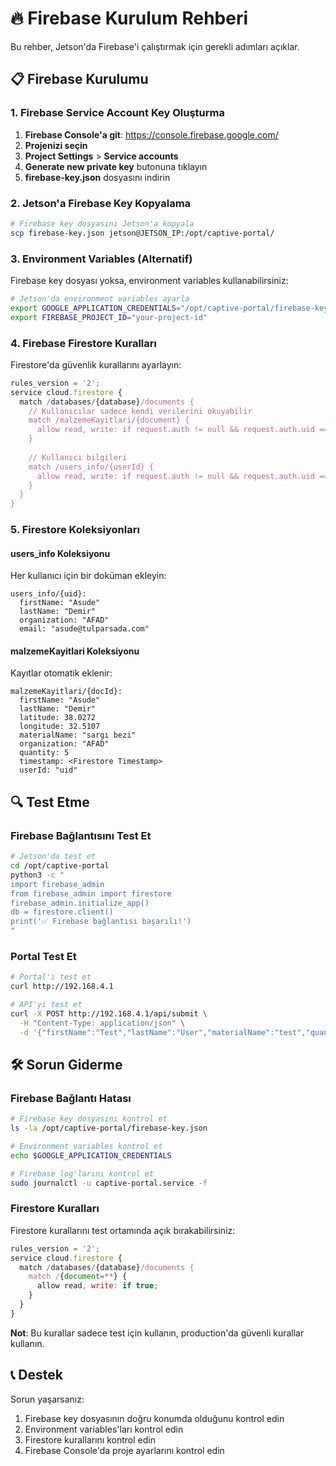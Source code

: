 # 🔥 Firebase Kurulum Rehberi

Bu rehber, Jetson'da Firebase'i çalıştırmak için gerekli adımları açıklar.

## 📋 Firebase Kurulumu

### 1. Firebase Service Account Key Oluşturma

1. **Firebase Console'a git**: https://console.firebase.google.com/
2. **Projenizi seçin**
3. **Project Settings** > **Service accounts**
4. **Generate new private key** butonuna tıklayın
5. **firebase-key.json** dosyasını indirin

### 2. Jetson'a Firebase Key Kopyalama

```bash
# Firebase key dosyasını Jetson'a kopyala
scp firebase-key.json jetson@JETSON_IP:/opt/captive-portal/
```

### 3. Environment Variables (Alternatif)

Firebase key dosyası yoksa, environment variables kullanabilirsiniz:

```bash
# Jetson'da environment variables ayarla
export GOOGLE_APPLICATION_CREDENTIALS="/opt/captive-portal/firebase-key.json"
export FIREBASE_PROJECT_ID="your-project-id"
```

### 4. Firebase Firestore Kuralları

Firestore'da güvenlik kurallarını ayarlayın:

```javascript
rules_version = '2';
service cloud.firestore {
  match /databases/{database}/documents {
    // Kullanıcılar sadece kendi verilerini okuyabilir
    match /malzemeKayitlari/{document} {
      allow read, write: if request.auth != null && request.auth.uid == resource.data.userId;
    }
    
    // Kullanıcı bilgileri
    match /users_info/{userId} {
      allow read, write: if request.auth != null && request.auth.uid == userId;
    }
  }
}
```

### 5. Firestore Koleksiyonları

#### users_info Koleksiyonu
Her kullanıcı için bir doküman ekleyin:
```
users_info/{uid}:
  firstName: "Asude"
  lastName: "Demir"
  organization: "AFAD"
  email: "asude@tulparsada.com"
```

#### malzemeKayitlari Koleksiyonu
Kayıtlar otomatik eklenir:
```
malzemeKayitlari/{docId}:
  firstName: "Asude"
  lastName: "Demir"
  latitude: 38.0272
  longitude: 32.5107
  materialName: "sargı bezi"
  organization: "AFAD"
  quantity: 5
  timestamp: <Firestore Timestamp>
  userId: "uid"
```

## 🔍 Test Etme

### Firebase Bağlantısını Test Et

```bash
# Jetson'da test et
cd /opt/captive-portal
python3 -c "
import firebase_admin
from firebase_admin import firestore
firebase_admin.initialize_app()
db = firestore.client()
print('✅ Firebase bağlantısı başarılı!')
"
```

### Portal Test Et

```bash
# Portal'ı test et
curl http://192.168.4.1

# API'yi test et
curl -X POST http://192.168.4.1/api/submit \
  -H "Content-Type: application/json" \
  -d '{"firstName":"Test","lastName":"User","materialName":"test","quantity":1}'
```

## 🛠️ Sorun Giderme

### Firebase Bağlantı Hatası

```bash
# Firebase key dosyasını kontrol et
ls -la /opt/captive-portal/firebase-key.json

# Environment variables kontrol et
echo $GOOGLE_APPLICATION_CREDENTIALS

# Firebase log'larını kontrol et
sudo journalctl -u captive-portal.service -f
```

### Firestore Kuralları

Firestore kurallarını test ortamında açık bırakabilirsiniz:

```javascript
rules_version = '2';
service cloud.firestore {
  match /databases/{database}/documents {
    match /{document=**} {
      allow read, write: if true;
    }
  }
}
```

**Not**: Bu kurallar sadece test için kullanın, production'da güvenli kurallar kullanın.

## 📞 Destek

Sorun yaşarsanız:
1. Firebase key dosyasının doğru konumda olduğunu kontrol edin
2. Environment variables'ları kontrol edin
3. Firestore kurallarını kontrol edin
4. Firebase Console'da proje ayarlarını kontrol edin 